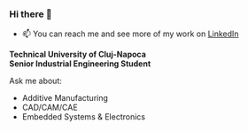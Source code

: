 ### Hi there 👋

- 📫 You can reach me and see more of my work on [LinkedIn](https://www.linkedin.com/in/hansjohrend/)

**Technical University of Cluj-Napoca** <br>
**Senior Industrial Engineering Student** <br>

Ask me about:

- Additive Manufacturing
- CAD/CAM/CAE
- Embedded Systems & Electronics
